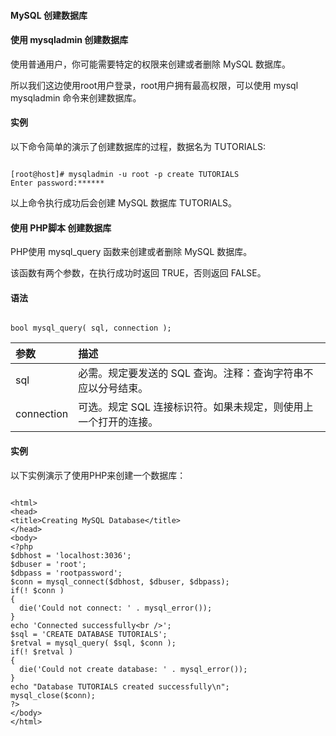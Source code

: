  
#### MySQL 创建数据库

 

#### 使用 mysqladmin 创建数据库

  使用普通用户，你可能需要特定的权限来创建或者删除 MySQL 数据库。


 所以我们这边使用root用户登录，root用户拥有最高权限，可以使用 mysql mysqladmin 命令来创建数据库。

 
#### 实例

  以下命令简单的演示了创建数据库的过程，数据名为 TUTORIALS:

 
```

[root@host]# mysqladmin -u root -p create TUTORIALS
Enter password:******

```
 以上命令执行成功后会创建 MySQL 数据库 TUTORIALS。

 

#### 使用 PHP脚本 创建数据库

  PHP使用 mysql_query 函数来创建或者删除 MySQL 数据库。 


 该函数有两个参数，在执行成功时返回 TRUE，否则返回 FALSE。

 
#### 语法

 
```

bool mysql_query( sql, connection );

```
 

|参数|描述|
|:--|:--|
|sql|必需。规定要发送的 SQL 查询。注释：查询字符串不应以分号结束。|
|connection|可选。规定 SQL 连接标识符。如果未规定，则使用上一个打开的连接。|


#### 实例


 以下实例演示了使用PHP来创建一个数据库：

 
```

<html>
<head>
<title>Creating MySQL Database</title>
</head>
<body>
<?php
$dbhost = 'localhost:3036';
$dbuser = 'root';
$dbpass = 'rootpassword';
$conn = mysql_connect($dbhost, $dbuser, $dbpass);
if(! $conn )
{
  die('Could not connect: ' . mysql_error());
}
echo 'Connected successfully<br />';
$sql = 'CREATE DATABASE TUTORIALS';
$retval = mysql_query( $sql, $conn );
if(! $retval )
{
  die('Could not create database: ' . mysql_error());
}
echo "Database TUTORIALS created successfully\n";
mysql_close($conn);
?>
</body>
</html>

```
 

